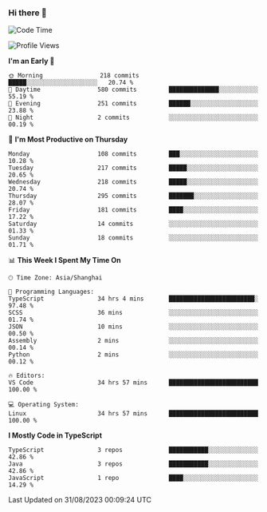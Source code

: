 ### Hi there 👋

<!--
**waynelwz/waynelwz** is a ✨ _special_ ✨ repository because its `README.md` (this file) appears on your GitHub profile.

Here are some ideas to get you started:

- 🔭 I’m currently working on ...
- 🌱 I’m currently learning ...
- 👯 I’m looking to collaborate on ...
- 🤔 I’m looking for help with ...
- 💬 Ask me about ...
- 📫 How to reach me: ...
- 😄 Pronouns: ...
- ⚡ Fun fact: ...
-->

<!--START_SECTION:waka-->
![Code Time](http://img.shields.io/badge/Code%20Time-1%2C842%20hrs%203%20mins-blue)

![Profile Views](http://img.shields.io/badge/Profile%20Views-0-blue)

**I'm an Early 🐤** 

```text
🌞 Morning                218 commits         █████░░░░░░░░░░░░░░░░░░░░   20.74 % 
🌆 Daytime                580 commits         ██████████████░░░░░░░░░░░   55.19 % 
🌃 Evening                251 commits         ██████░░░░░░░░░░░░░░░░░░░   23.88 % 
🌙 Night                  2 commits           ░░░░░░░░░░░░░░░░░░░░░░░░░   00.19 % 
```
📅 **I'm Most Productive on Thursday** 

```text
Monday                   108 commits         ███░░░░░░░░░░░░░░░░░░░░░░   10.28 % 
Tuesday                  217 commits         █████░░░░░░░░░░░░░░░░░░░░   20.65 % 
Wednesday                218 commits         █████░░░░░░░░░░░░░░░░░░░░   20.74 % 
Thursday                 295 commits         ███████░░░░░░░░░░░░░░░░░░   28.07 % 
Friday                   181 commits         ████░░░░░░░░░░░░░░░░░░░░░   17.22 % 
Saturday                 14 commits          ░░░░░░░░░░░░░░░░░░░░░░░░░   01.33 % 
Sunday                   18 commits          ░░░░░░░░░░░░░░░░░░░░░░░░░   01.71 % 
```


📊 **This Week I Spent My Time On** 

```text
🕑︎ Time Zone: Asia/Shanghai

💬 Programming Languages: 
TypeScript               34 hrs 4 mins       ████████████████████████░   97.48 % 
SCSS                     36 mins             ░░░░░░░░░░░░░░░░░░░░░░░░░   01.74 % 
JSON                     10 mins             ░░░░░░░░░░░░░░░░░░░░░░░░░   00.50 % 
Assembly                 2 mins              ░░░░░░░░░░░░░░░░░░░░░░░░░   00.14 % 
Python                   2 mins              ░░░░░░░░░░░░░░░░░░░░░░░░░   00.12 % 

🔥 Editors: 
VS Code                  34 hrs 57 mins      █████████████████████████   100.00 % 

💻 Operating System: 
Linux                    34 hrs 57 mins      █████████████████████████   100.00 % 
```

**I Mostly Code in TypeScript** 

```text
TypeScript               3 repos             ███████████░░░░░░░░░░░░░░   42.86 % 
Java                     3 repos             ███████████░░░░░░░░░░░░░░   42.86 % 
JavaScript               1 repo              ████░░░░░░░░░░░░░░░░░░░░░   14.29 % 
```




 Last Updated on 31/08/2023 00:09:24 UTC
<!--END_SECTION:waka-->
